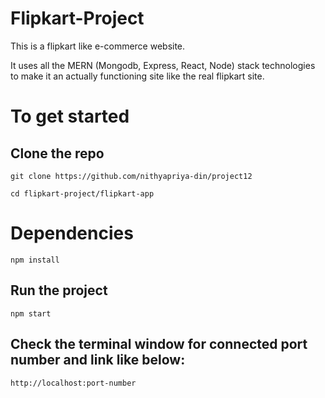 # Flipkart-Project

This is a flipkart like e-commerce website. 

It uses all the MERN (Mongodb, Express, React, Node) stack technologies to make it an actually functioning site like the real flipkart site.

# To get started
## Clone the repo
```git
git clone https://github.com/nithyapriya-din/project12
```

```git  
cd flipkart-project/flipkart-app
```

# Dependencies 
```git
npm install
```

## Run the project
```npm 
npm start
```

## Check the terminal window for connected port number and link like below: 
```
http://localhost:port-number
```

